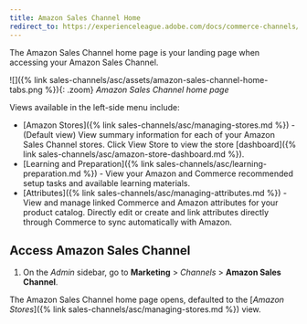 ```yaml
---
title: Amazon Sales Channel Home
redirect_to: https://experienceleague.adobe.com/docs/commerce-channels/amazon/manage/amazon-sales-channel-home.html
---
```


The Amazon Sales Channel home page is your landing page when accessing your Amazon Sales Channel.

![]({% link sales-channels/asc/assets/amazon-sales-channel-home-tabs.png %}){: .zoom}
_Amazon Sales Channel home page_

Views available in the left-side menu include:

- [Amazon Stores]({% link sales-channels/asc/managing-stores.md %}) - (Default view) View summary information for each of your Amazon Sales Channel stores. Click <span class="btn">View Store</span> to view the store [dashboard]({% link sales-channels/asc/amazon-store-dashboard.md %}).
- [Learning and Preparation]({% link sales-channels/asc/learning-preparation.md %}) - View your Amazon and Commerce recommended setup tasks and available learning materials.
- [Attributes]({% link sales-channels/asc/managing-attributes.md %}) - View and manage linked Commerce and Amazon attributes for your product catalog. Directly edit or create and link attributes directly through Commerce to sync automatically with Amazon.

## Access Amazon Sales Channel

1. On the _Admin_ sidebar, go to **Marketing** > _Channels_ > **Amazon Sales Channel**.

The Amazon Sales Channel home page opens, defaulted to the [_Amazon Stores_]({% link sales-channels/asc/managing-stores.md %}) view.
